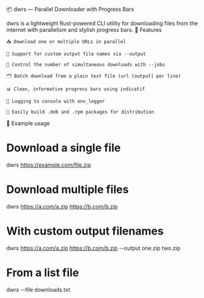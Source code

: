 📦 dwrs — Parallel Downloader with Progress Bars

dwrs is a lightweight Rust-powered CLI utility for downloading files from the internet with parallelism and stylish progress bars.
🚀 Features

    📥 Download one or multiple URLs in parallel

    📁 Support for custom output file names via --output

    🧵 Control the number of simultaneous downloads with --jobs

    🗂 Batch download from a plain text file (url [output] per line)

    📊 Clean, informative progress bars using indicatif

    🧾 Logging to console with env_logger

    🐧 Easily build .deb and .rpm packages for distribution

🔧 Example usage

# Download a single file
dwrs https://example.com/file.zip

# Download multiple files
dwrs https://a.com/a.zip https://b.com/b.zip

# With custom output filenames
dwrs https://a.com/a.zip https://b.com/b.zip --output one.zip two.zip

# From a list file
dwrs --file downloads.txt
